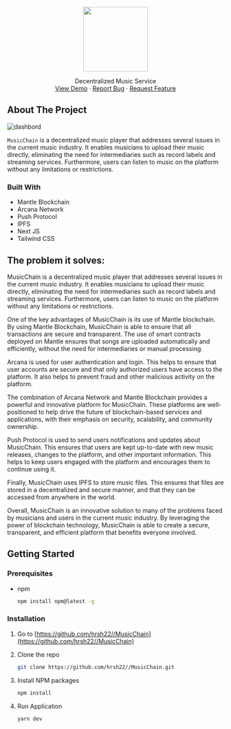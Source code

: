 <!-- PROJECT LOGO -->
<br />
<div align="center">
  <a href="https://github.com/hrsh22/MusicChain">
  </a>

  <img width="150px" src="https://user-images.githubusercontent.com/75811912/221345887-fe25dba7-da48-4093-b56c-68a3d2980165.png"/>

  <p align="center">
    Decentralized Music Service
    <br />
    <a href="https://www.youtube.com/watch?v=bgOM9HgEIIs">View Demo</a>
    ·
    <a href="https://github.com/hrsh22/MusicChain/issues">Report Bug</a>
    ·
    <a href="https://github.com/hrsh22/MusicChain/issues">Request Feature</a>
  </p>
</div>


<!-- ABOUT THE PROJECT -->
## About The Project

![dashbord](https://user-images.githubusercontent.com/90423812/219967453-f97c63f9-52f6-4211-8b63-4bb68b496a93.png)

`MusicChain` is a decentralized music player that addresses several issues in the current music industry. It enables musicians to upload their music directly, eliminating the need for intermediaries such as record labels and streaming services. Furthermore, users can listen to music on the platform without any limitations or restrictions.



### Built With

- Mantle Blockchain
- Arcana Network
- Push Protocol
- IPFS
- Next JS
- Tailwind CSS




## The problem it solves:

MusicChain is a decentralized music player that addresses several issues in the current music industry. It enables musicians to upload their music directly, eliminating the need for intermediaries such as record labels and streaming services. Furthermore, users can listen to music on the platform without any limitations or restrictions.

One of the key advantages of MusicChain is its use of Mantle blockchain. By using Mantle Blockchain, MusicChain is able to ensure that all transactions are secure and transparent. The use of smart contracts deployed on Mantle ensures that songs are uploaded automatically and efficiently, without the need for intermediaries or manual processing.

Arcana is used for user authentication and login. This helps to ensure that user accounts are secure and that only authorized users have access to the platform. It also helps to prevent fraud and other malicious activity on the platform.

The combination of Arcana Network and Mantle Blockchain provides a powerful and innovative platform for MusicChain. These platforms are well-positioned to help drive the future of blockchain-based services and applications, with their emphasis on security, scalability, and community ownership.

Push Protocol is used to send users notifications and updates about MusicChain. This ensures that users are kept up-to-date with new music releases, changes to the platform, and other important information. This helps to keep users engaged with the platform and encourages them to continue using it.

Finally, MusicChain uses IPFS to store music files. This ensures that files are stored in a decentralized and secure manner, and that they can be accessed from anywhere in the world.

Overall, MusicChain is an innovative solution to many of the problems faced by musicians and users in the current music industry. By leveraging the power of blockchain technology, MusicChain is able to create a secure, transparent, and efficient platform that benefits everyone involved.


<!-- GETTING STARTED -->
## Getting Started

### Prerequisites

* npm

    ```sh
    npm install npm@latest -g
    ```

### Installation

1. Go to [https://github.com/hrsh22//MusicChain](https://github.com/hrsh22//MusicChain)

2. Clone the repo
   ```sh
   git clone https://github.com/hrsh22//MusicChain.git
   ```

3. Install NPM packages
   ```sh
   npm install
   ```
4. Run Application
   ```sh
   yarn dev
   ```

